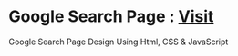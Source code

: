 <h1>Google Search Page : <a href="https://hm-azijul.github.io/Google-Search-Page/" target="_blank">Visit</a></h1>
Google Search Page Design Using Html, CSS &amp; JavaScript
